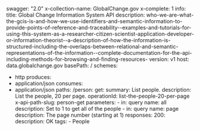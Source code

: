 swagger: "2.0"
x-collection-name: GlobalChange.gov
x-complete: 1
info:
  title: Global Change Information System API
  description: who-we-are-what-the-gcis-is-and-how-we-use-identifiers-and-semantic-information-to-provide-points-of-reference-and-traceability--examples-and-tutorials-for-using-this-system-as-a-researcher-citizen-scientist-application-developer-or-information-theorist--a-description-of-how-the-information-is-structured-including-the-overlaps-between-relational-and-semantic-representations-of-the-information--complete-documentation-for-the-api-including-methods-for-browsing-and-finding-resources-
  version: v1
host: data.globalchange.gov
basePath: /
schemes:
- http
produces:
- application/json
consumes:
- application/json
paths:
  /person:
    get:
      summary: List people.
      description: List the people, 20 per page.
      operationId: list-the-people-20-per-page
      x-api-path-slug: person-get
      parameters:
      - in: query
        name: all
        description: Set to 1 to get all of the people
      - in: query
        name: page
        description: The page number (starting at 1)
      responses:
        200:
          description: OK
      tags:
      - People
